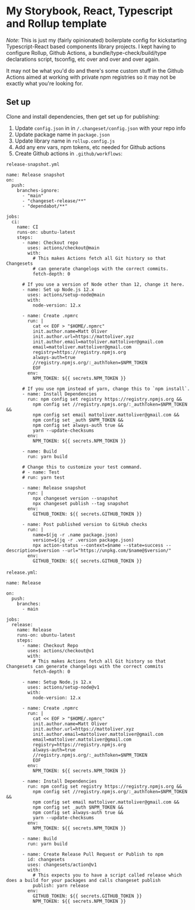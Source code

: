 # My Storybook, React, Typescript and Rollup template

_Note_: This is just my (fairly opinionated) boilerplate config for kickstarting Typescript-React based components library projects. I kept having to configure Rollup, Github Actions, a bundle/type-check/build/type declarations script, tsconfig, etc over and over and over again.

It may not be what you'd do and there's some custom stuff in the Github Actions aimed at working with private npm registries so it may not be exactly what you're looking for.

## Set up

Clone and install dependencies, then get set up for publishing:

1. Update `config.json` in in `/.changeset/config.json` with your repo info
2. Update package name in `package.json`
3. Update library name in `rollup.config.js`
4. Add any env vars, npm tokens, etc needed for Github actions
5. Create Github actions in `.github/workflows`:

`release-snapshot.yml`

```
name: Release snapshot
on:
  push:
    branches-ignore:
      - "main"
      - "changeset-release/**"
      - "dependabot/**"

jobs:
  ci:
    name: CI
    runs-on: ubuntu-latest
    steps:
      - name: Checkout repo
        uses: actions/checkout@main
        with:
          # This makes Actions fetch all Git history so that Changesets
          # can generate changelogs with the correct commits.
          fetch-depth: 0

      # If you use a version of Node other than 12, change it here.
      - name: Set up Node.js 12.x
        uses: actions/setup-node@main
        with:
          node-version: 12.x

      - name: Create .npmrc
        run: |
          cat << EOF > "$HOME/.npmrc"
          init.author.name=Matt Oliver
          init.author.url=https://mattoliver.xyz
          init.author.email=mattoliver.mattoliver@gmail.com
          email=mattoliver.mattoliver@gmail.com
          registry=https://registry.npmjs.org
          always-auth=true
          //registry.npmjs.org/:_authToken=$NPM_TOKEN
          EOF
        env:
          NPM_TOKEN: ${{ secrets.NPM_TOKEN }}

      # If you use npm instead of yarn, change this to `npm install`.
      - name: Install Dependencies
        run: npm config set registry https://registry.npmjs.org &&
          npm config set //registry.npmjs.org/:_authToken=$NPM_TOKEN &&
          npm config set email mattoliver.mattoliver@gmail.com &&
          npm config set _auth $NPM_TOKEN &&
          npm config set always-auth true &&
          yarn --update-checksums
        env:
          NPM_TOKEN: ${{ secrets.NPM_TOKEN }}

      - name: Build
        run: yarn build

      # Change this to customize your test command.
      # - name: Test
      # run: yarn test

      - name: Release snapshot
        run: |
          npx changeset version --snapshot
          npx changeset publish --tag snapshot
        env:
          GITHUB_TOKEN: ${{ secrets.GITHUB_TOKEN }}

      - name: Post published version to GitHub checks
        run: |
          name=$(jq -r .name package.json)
          version=$(jq -r .version package.json)
          npx action-status --context=$name --state=success --description=$version --url="https://unpkg.com/$name@$version/"
        env:
          GITHUB_TOKEN: ${{ secrets.GITHUB_TOKEN }}
```

`release.yml`:

```
name: Release

on:
  push:
    branches:
      - main

jobs:
  release:
    name: Release
    runs-on: ubuntu-latest
    steps:
      - name: Checkout Repo
        uses: actions/checkout@v1
        with:
          # This makes Actions fetch all Git history so that Changesets can generate changelogs with the correct commits
          fetch-depth: 0

      - name: Setup Node.js 12.x
        uses: actions/setup-node@v1
        with:
          node-version: 12.x

      - name: Create .npmrc
        run: |
          cat << EOF > "$HOME/.npmrc"
          init.author.name=Matt Oliver
          init.author.url=https://mattoliver.xyz
          init.author.email=mattoliver.mattoliver@gmail.com
          email=mattoliver.mattoliver@gmail.com
          registry=https://registry.npmjs.org
          always-auth=true
          //registry.npmjs.org/:_authToken=$NPM_TOKEN
          EOF
        env:
          NPM_TOKEN: ${{ secrets.NPM_TOKEN }}

      - name: Install Dependencies
        run: npm config set registry https://registry.npmjs.org &&
          npm config set //registry.npmjs.org/:_authToken=$NPM_TOKEN &&
          npm config set email mattoliver.mattoliver@gmail.com &&
          npm config set _auth $NPM_TOKEN &&
          npm config set always-auth true &&
          yarn --update-checksums
        env:
          NPM_TOKEN: ${{ secrets.NPM_TOKEN }}

      - name: Build
        run: yarn build

      - name: Create Release Pull Request or Publish to npm
        id: changesets
        uses: changesets/action@v1
        with:
          # This expects you to have a script called release which does a build for your packages and calls changeset publish
          publish: yarn release
        env:
          GITHUB_TOKEN: ${{ secrets.GITHUB_TOKEN }}
          NPM_TOKEN: ${{ secrets.NPM_TOKEN }}
```
